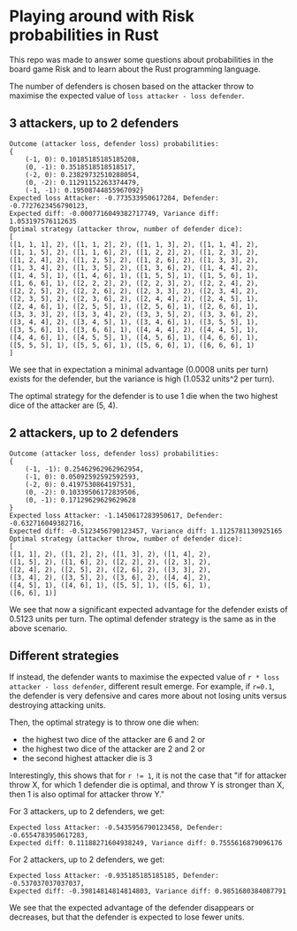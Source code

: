 # Playing around with Risk probabilities in Rust
This repo was made to answer some questions about probabilities in the board game Risk and to learn about the Rust programming language.

The number of defenders is chosen based on the attacker throw to maximise the expected value of `loss attacker - loss defender`.

## 3 attackers, up to 2 defenders
```
Outcome (attacker loss, defender loss) probabilities:
{
    (-1, 0): 0.10185185185185208,
    (0, -1): 0.3518518518518517,
    (-2, 0): 0.23829732510288054,
    (0, -2): 0.11291152263374479,
    (-1, -1): 0.19508744855967092}
Expected loss Attacker: -0.773533950617284, Defender: -0.7727623456790123,
Expected diff: -0.0007716049382717749, Variance diff: 1.053197576112635
Optimal strategy (attacker throw, number of defender dice):
[
([1, 1, 1], 2), ([1, 1, 2], 2), ([1, 1, 3], 2), ([1, 1, 4], 2),
([1, 1, 5], 2), ([1, 1, 6], 2), ([1, 2, 2], 2), ([1, 2, 3], 2),
([1, 2, 4], 2), ([1, 2, 5], 2), ([1, 2, 6], 2), ([1, 3, 3], 2),
([1, 3, 4], 2), ([1, 3, 5], 2), ([1, 3, 6], 2), ([1, 4, 4], 2),
([1, 4, 5], 1), ([1, 4, 6], 1), ([1, 5, 5], 1), ([1, 5, 6], 1),
([1, 6, 6], 1), ([2, 2, 2], 2), ([2, 2, 3], 2), ([2, 2, 4], 2),
([2, 2, 5], 2), ([2, 2, 6], 2), ([2, 3, 3], 2), ([2, 3, 4], 2),
([2, 3, 5], 2), ([2, 3, 6], 2), ([2, 4, 4], 2), ([2, 4, 5], 1),
([2, 4, 6], 1), ([2, 5, 5], 1), ([2, 5, 6], 1), ([2, 6, 6], 1),
([3, 3, 3], 2), ([3, 3, 4], 2), ([3, 3, 5], 2), ([3, 3, 6], 2),
([3, 4, 4], 2), ([3, 4, 5], 1), ([3, 4, 6], 1), ([3, 5, 5], 1),
([3, 5, 6], 1), ([3, 6, 6], 1), ([4, 4, 4], 2), ([4, 4, 5], 1),
([4, 4, 6], 1), ([4, 5, 5], 1), ([4, 5, 6], 1), ([4, 6, 6], 1),
([5, 5, 5], 1), ([5, 5, 6], 1), ([5, 6, 6], 1), ([6, 6, 6], 1)
]
```
We see that in expectation a minimal advantage (0.0008 units per turn) exists for the defender, but the variance is high (1.0532 units^2 per turn).

The optimal strategy for the defender is to use 1 die when the two highest dice of the attacker are (5, 4).

## 2 attackers, up to 2 defenders
```
Outcome (attacker loss, defender loss) probabilities:
{
    (-1, -1): 0.25462962962962954,
    (-1, 0): 0.05092592592592593,
    (-2, 0): 0.4197530864197531,
    (0, -2): 0.10339506172839506,
    (0, -1): 0.17129629629629628
}
Expected loss Attacker: -1.1450617283950617, Defender: -0.632716049382716,
Expected diff: -0.5123456790123457, Variance diff: 1.1125781130925165
Optimal strategy (attacker throw, number of defender dice):
[
([1, 1], 2), ([1, 2], 2), ([1, 3], 2), ([1, 4], 2),
([1, 5], 2), ([1, 6], 2), ([2, 2], 2), ([2, 3], 2),
([2, 4], 2), ([2, 5], 2), ([2, 6], 2), ([3, 3], 2),
([3, 4], 2), ([3, 5], 2), ([3, 6], 2), ([4, 4], 2),
([4, 5], 1), ([4, 6], 1), ([5, 5], 1), ([5, 6], 1),
([6, 6], 1)]
```
We see that now a significant expected advantage for the defender exists of 0.5123 units per turn. The optimal defender strategy is the same as in the above scenario.

## Different strategies
If instead, the defender wants to maximise the expected value of `r * loss attacker - loss defender`, different result emerge. For example, if `r=0.1`, the defender is very defensive and cares more about not losing units versus destroying attacking units.

Then, the optimal strategy is to throw one die when:
- the highest two dice of the attacker are 6 and 2 or
- the highest two dice of the attacker are 2 and 2 or
- the second highest attacker die is 3

Interestingly, this shows that for `r != 1`, it is not the case that "if for attacker throw X, for which 1 defender die is optimal, and throw Y is stronger than X, then 1 is also optimal for attacker throw Y."

For 3 attackers, up to 2 defenders, we get:
```
Expected loss Attacker: -0.5435956790123458, Defender: -0.6554783950617283,
Expected diff: 0.11188271604938249, Variance diff: 0.7555616879096176
```

For 2 attackers, up to 2 defenders, we get:
```
Expected loss Attacker: -0.935185185185185, Defender: -0.537037037037037,
Expected diff: -0.39814814814814803, Variance diff: 0.9851680384087791
```
We see that the expected advantage of the defender disappears or decreases, but that the defender is expected to lose fewer units.
